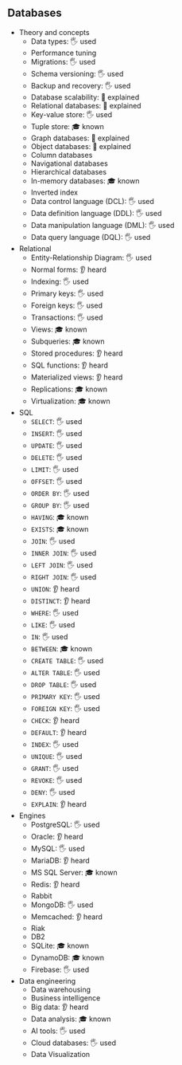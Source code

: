 ## Databases

- Theory and concepts
  - Data types: 🖐️ used
  - Performance tuning
  - Migrations: 🖐️ used
  - Schema versioning: 🖐️ used
  - Backup and recovery: 🖐️ used
  - Database scalability: 🙋 explained
  - Relational databases: 🙋 explained
  - Key-value store: 🖐️ used
  - Tuple store: 🎓 known
  - Graph databases: 🙋 explained
  - Object databases: 🙋 explained
  - Column databases
  - Navigational databases
  - Hierarchical databases
  - In-memory databases: 🎓 known
  - Inverted index
  - Data control language (DCL): 🖐️ used
  - Data definition language (DDL): 🖐️ used
  - Data manipulation language (DML): 🖐️ used
  - Data query language (DQL): 🖐️ used
- Relational
  - Entity-Relationship Diagram: 🖐️ used
  - Normal forms: 👂 heard
  - Indexing: 🖐️ used
  - Primary keys: 🖐️ used
  - Foreign keys: 🖐️ used
  - Transactions: 🖐️ used
  - Views: 🎓 known
  - Subqueries: 🎓 known
  - Stored procedures: 👂 heard
  - SQL functions: 👂 heard
  - Materialized views: 👂 heard
  - Replications: 🎓 known
  - Virtualization: 🎓 known
- SQL
  - `SELECT`: 🖐️ used
  - `INSERT`: 🖐️ used
  - `UPDATE`: 🖐️ used
  - `DELETE`: 🖐️ used
  - `LIMIT`: 🖐️ used
  - `OFFSET`: 🖐️ used
  - `ORDER BY`: 🖐️ used
  - `GROUP BY`: 🖐️ used
  - `HAVING`: 🎓 known
  - `EXISTS`: 🎓 known
  - `JOIN`: 🖐️ used
  - `INNER JOIN`: 🖐️ used
  - `LEFT JOIN`: 🖐️ used
  - `RIGHT JOIN`: 🖐️ used
  - `UNION`: 👂 heard
  - `DISTINCT`: 👂 heard
  - `WHERE`: 🖐️ used
  - `LIKE`: 🖐️ used
  - `IN`: 🖐️ used
  - `BETWEEN`: 🎓 known
  - `CREATE TABLE`: 🖐️ used
  - `ALTER TABLE`: 🖐️ used
  - `DROP TABLE`: 🖐️ used
  - `PRIMARY KEY`: 🖐️ used
  - `FOREIGN KEY`: 🖐️ used
  - `CHECK`: 👂 heard
  - `DEFAULT`: 👂 heard
  - `INDEX`: 🖐️ used
  - `UNIQUE`: 🖐️ used
  - `GRANT`: 🖐️ used
  - `REVOKE`: 🖐️ used
  - `DENY`: 🖐️ used
  - `EXPLAIN`: 👂 heard
- Engines
  - PostgreSQL: 🖐️ used
  - Oracle: 👂 heard
  - MySQL: 🖐️ used
  - MariaDB: 👂 heard
  - MS SQL Server: 🎓 known
  - Redis: 👂 heard
  - Rabbit
  - MongoDB: 🖐️ used
  - Memcached: 👂 heard
  - Riak
  - DB2
  - SQLite: 🎓 known
  - DynamoDB: 🎓 known
  - Firebase: 🖐️ used
- Data engineering
  - Data warehousing
  - Business intelligence
  - Big data: 👂 heard
  - Data analysis: 🎓 known
  - AI tools: 🖐️ used
  - Cloud databases: 🖐️ used
  - Data Visualization
